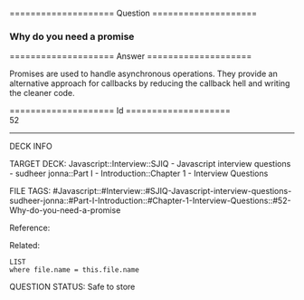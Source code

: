 ==================== Question ====================  

### Why do you need a promise  

==================== Answer ====================  

Promises are used to handle asynchronous operations. They provide an alternative
approach for callbacks by reducing the callback hell and writing the cleaner
code.

==================== Id ====================  
52

---

DECK INFO

TARGET DECK: Javascript::Interview::SJIQ - Javascript interview questions - sudheer jonna::Part I - Introduction::Chapter 1 - Interview Questions

FILE TAGS: #Javascript::#Interview::#SJIQ-Javascript-interview-questions-sudheer-jonna::#Part-I-Introduction::#Chapter-1-Interview-Questions::#52-Why-do-you-need-a-promise

Reference:

Related:

```dataview
LIST
where file.name = this.file.name
```

QUESTION STATUS: Safe to store
